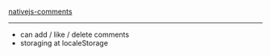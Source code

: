 [ nativejs-comments ](extroblade.github.io/nativejs-comments)

---

- can add / like / delete comments
- storaging at localeStorage
